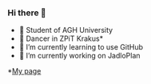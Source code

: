### Hi there 👋
- 💪 Student of AGH University
- 💃 Dancer in ZPiT Krakus*
- 🌱 I’m currently learning to use GitHub
- 🔭 I’m currently working on JadloPlan

*[My page](https://github.com/margaj366/margaj366.github.io.git)


<!--
**margaj366/margaj366** is a ✨ _special_ ✨ repository because its `README.md` (this file) appears on your GitHub profile.

Here are some ideas to get you started:

- 🔭 I’m currently working on ...
- 🌱 I’m currently learning ...
- 👯 I’m looking to collaborate on ...
- 🤔 I’m looking for help with ...
- 💬 Ask me about ...
- 📫 How to reach me: ...
- 😄 Pronouns: ...
- ⚡ Fun fact: ...
-->
